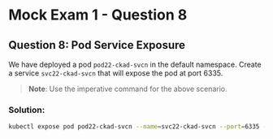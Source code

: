 # Mock Exam 1 - Question 8

## Question 8: Pod Service Exposure

We have deployed a pod `pod22-ckad-svcn` in the default namespace. Create a service `svc22-ckad-svcn` that will expose the pod at port 6335.

> **Note**: Use the imperative command for the above scenario.

### Solution:

```bash
kubectl expose pod pod22-ckad-svcn --name=svc22-ckad-svcn --port=6335 --target-port=6335
```

